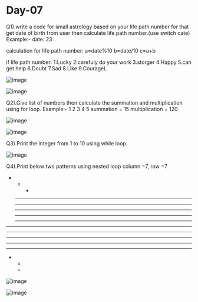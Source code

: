 # Day-07

Q1).write a code for small astrology based on your life path number for that get date of birth
from user then calculate life path number.(use switch cate)
Example:-
	date: 23

 calculation for life path number:
						a=date%10
						b=date/10
						c=a+b
	
if life path number:
					1:Lucky
					2:carefuly do your work
					3.storger
					4.Happy
					5.can get help
					6.Doubt
					7.Sad
					8.Like
					9.CourageL

![image](https://github.com/user-attachments/assets/aedf6a1f-74c9-4e88-ab33-a8fbb2244a7c)

![image](https://github.com/user-attachments/assets/dadb5358-8009-4cab-92bb-63d979f2330b)



Q2).Give list of numbers then calculate the summation and multiplication
using for loop.
Example:-
	1 2 3 4 5
		summation = 15
		multiplication = 120


![image](https://github.com/user-attachments/assets/f1a37774-06f1-4706-9f02-ae439a80e73b)

![image](https://github.com/user-attachments/assets/5de4cbb5-8ac6-4e18-8dd8-d6011b718812)


Q3).Print the integer from  1 to 10 using while loop.

![image](https://github.com/user-attachments/assets/70f3af54-90df-4587-abd1-aa66d0b9876a)



Q4).Print below two patterns using nested loop column =7, row =7

  *
	* *
	* * *
	* * * *
	* * * * *
	* * * * * *
	* * * * * * *



  * * * * * * *
  * * * * * *
  * * * * *
  * * * *
  * * *
  * *
	*

![image](https://github.com/user-attachments/assets/6a9d1baf-a1e8-4792-b438-ff76c195a44a)

![image](https://github.com/user-attachments/assets/b5bc64da-ac83-4634-8bd7-dcb1d2d08462)

